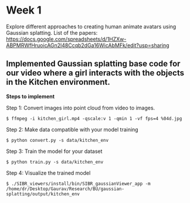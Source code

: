 # Week 1
Explore different approaches to creating human animate avatars using Gaussian splatting.
List of the papers: https://docs.google.com/spreadsheets/d/1HZXw-ABPMRWfHruoicAGn2l48Ccqb2dGa16WicAbMFk/edit?usp=sharing

## Implemented Gaussian splatting base code for our video where a girl interacts with the objects in the Kitchen environment.

**Steps to implement**

Step 1: Convert images into point cloud from video to images.

    $ ffmpeg -i kitchen_girl.mp4 -qscale:v 1 -qmin 1 -vf fps=4 %04d.jpg

Step 2: Make data compatible with your model training

    $ python convert.py -s data/kitchen_env

Step 3: Train the model for your dataset

    $ python train.py -s data/kitchen_env
    
Step 4: Visualize the trained model

    $ ./SIBR_viewers/install/bin/SIBR_gaussianViewer_app -m /home/dr/Desktop/Gaurav/Research/BU/gaussian-splatting/output/kitchen_env

